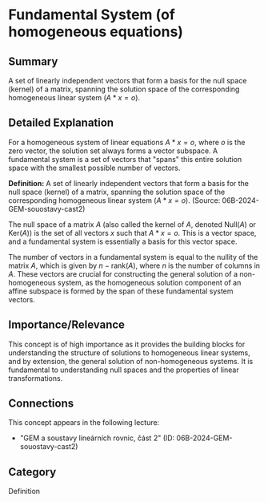 # Fundamental System (of homogeneous equations)

## Summary
A set of linearly independent vectors that form a basis for the null space (kernel) of a matrix, spanning the solution space of the corresponding homogeneous linear system ($A * x = o$).

## Detailed Explanation
For a homogeneous system of linear equations $A * x = o$, where $o$ is the zero vector, the solution set always forms a vector subspace. A fundamental system is a set of vectors that "spans" this entire solution space with the smallest possible number of vectors.

**Definition:**
A set of linearly independent vectors that form a basis for the null space (kernel) of a matrix, spanning the solution space of the corresponding homogeneous linear system ($A * x = o$). (Source: 06B-2024-GEM-souostavy-cast2)

The null space of a matrix $A$ (also called the kernel of $A$, denoted $\text{Null}(A)$ or $\text{Ker}(A)$) is the set of all vectors $x$ such that $A * x = o$. This is a vector space, and a fundamental system is essentially a basis for this vector space.

The number of vectors in a fundamental system is equal to the nullity of the matrix $A$, which is given by $n - \text{rank}(A)$, where $n$ is the number of columns in $A$. These vectors are crucial for constructing the general solution of a non-homogeneous system, as the homogeneous solution component of an affine subspace is formed by the span of these fundamental system vectors.

## Importance/Relevance
This concept is of high importance as it provides the building blocks for understanding the structure of solutions to homogeneous linear systems, and by extension, the general solution of non-homogeneous systems. It is fundamental to understanding null spaces and the properties of linear transformations.

## Connections
This concept appears in the following lecture:
*   "GEM a soustavy lineárních rovnic, část 2" (ID: 06B-2024-GEM-souostavy-cast2)

## Category
Definition